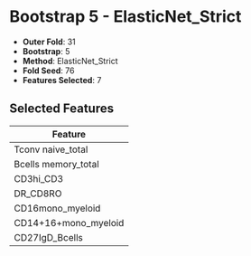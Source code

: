 # Bootstrap 5 - ElasticNet_Strict

- **Outer Fold**: 31
- **Bootstrap**: 5
- **Method**: ElasticNet_Strict
- **Fold Seed**: 76
- **Features Selected**: 7

## Selected Features

| Feature |
|---------|
| Tconv naive_total |
| Bcells memory_total |
| CD3hi_CD3 |
| DR_CD8RO |
| CD16mono_myeloid |
| CD14+16+mono_myeloid |
| CD27IgD_Bcells |
